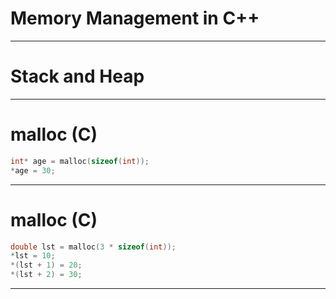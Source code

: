# Memory Management in C++
---

# Stack and Heap

---

# malloc (C)
```cpp
int* age = malloc(sizeof(int));
*age = 30;
```

---

# malloc (C)
```cpp
double lst = malloc(3 * sizeof(int));
*lst = 10;
*(lst + 1) = 20;
*(lst + 2) = 30;
```

---
